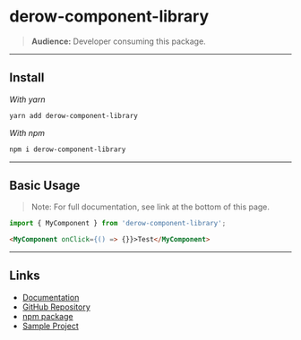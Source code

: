 # derow-component-library

> **Audience:** Developer consuming this package.

---

## Install

_With yarn_

```bash
yarn add derow-component-library
```

_With npm_

```bash
npm i derow-component-library
```

---

## Basic Usage

> Note: For full documentation, see link at the bottom of this page.

```js
import { MyComponent } from 'derow-component-library';
```

```html
<MyComponent onClick={() => {}}>Test</MyComponent>
```

---

## Links

<!-- TODO: Add links -->

- [Documentation](https://components.derow.nl/?path=/docs/docunentation-documentation--library-developer)
- [GitHub Repository](https://github.com/rowin1125/derow-component-library/tree/master)
- [npm package](https://www.npmjs.com/package/derow-component-library)
- [Sample Project](https://derow.nl)
